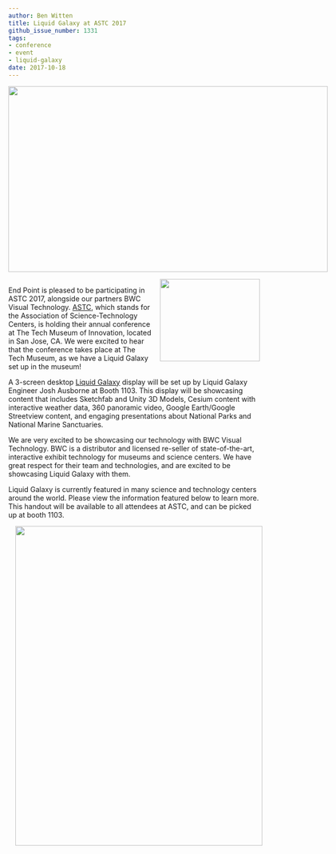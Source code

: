 ```yaml
---
author: Ben Witten
title: Liquid Galaxy at ASTC 2017
github_issue_number: 1331
tags:
- conference
- event
- liquid-galaxy
date: 2017-10-18
---
```


<div class="separator" style="clear: both; text-align: center;"><a href="/blog/2017/10/liquid-galaxy-at-astc-2017/image-0-big.png" imageanchor="1" style="clear: left; float: left; margin-bottom: 1em; margin-right: 1em;"><img border="0" data-original-height="792" data-original-width="1364" height="372" src="/blog/2017/10/liquid-galaxy-at-astc-2017/image-0.png" width="640"/></a></div>

<div class="separator" style="clear: both; text-align: center;"><a href="/blog/2017/10/liquid-galaxy-at-astc-2017/image-1-big.png" imageanchor="1" style="clear: right; float: right; margin-bottom: 1em; margin-left: 1em;"><img border="0" data-original-height="305" data-original-width="369" height="165" src="/blog/2017/10/liquid-galaxy-at-astc-2017/image-1.png" width="200"/></a></div>

End Point is pleased to be participating in ASTC 2017, alongside our partners BWC Visual Technology. [ASTC](http://www.astc.org/conference/), which stands for the Association of Science-Technology Centers, is holding their annual conference at The Tech Museum of Innovation, located in San Jose, CA. We were excited to hear that the conference takes place at The Tech Museum, as we have a Liquid Galaxy set up in the museum!

A 3-screen desktop [Liquid Galaxy](https://liquidgalaxy.endpoint.com/) display will be set up by Liquid Galaxy Engineer Josh Ausborne at Booth 1103. This display will be showcasing content that includes Sketchfab and Unity 3D Models, Cesium content with interactive weather data, 360 panoramic video, Google Earth/Google Streetview content, and engaging presentations about National Parks and National Marine Sanctuaries.

We are very excited to be showcasing our technology with BWC Visual Technology. BWC is a distributor and licensed re-seller of state-of-the-art, interactive exhibit technology for museums and science centers. We have great respect for their team and technologies, and are excited to be showcasing Liquid Galaxy with them.

Liquid Galaxy is currently featured in many science and technology centers around the world. Please view the information featured below to learn more. This handout will be available to all attendees at ASTC, and can be picked up at booth 1103.

<div class="separator" style="clear: both; text-align: center;"><a href="/blog/2017/10/liquid-galaxy-at-astc-2017/image-2-big.jpeg" imageanchor="1" style="margin-left: 1em; margin-right: 1em;"><img border="0" data-original-height="1600" data-original-width="1237" height="640" src="/blog/2017/10/liquid-galaxy-at-astc-2017/image-2.jpeg" width="495"/></a></div>
